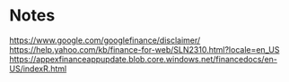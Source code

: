 # Notes

https://www.google.com/googlefinance/disclaimer/
https://help.yahoo.com/kb/finance-for-web/SLN2310.html?locale=en_US
https://appexfinanceappupdate.blob.core.windows.net/financedocs/en-US/indexR.html
